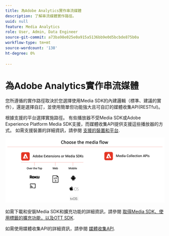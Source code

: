 ```yaml
---
title: 為Adobe Analytics實作串流媒體
description: 了解串流媒體實作路徑。
uuid: null
feature: Media Analytics
role: User, Admin, Data Engineer
source-git-commit: a73ba98e025e0a915a5136bb9e0d5bcbde875b0a
workflow-type: tm+mt
source-wordcount: '138'
ht-degree: 0%

---
```



# 為Adobe Analytics實作串流媒體

您所遵循的實作路徑取決於您選擇使用Media SDK的內建邏輯（標準、建議的實作），還是選擇自訂，並使用簡單但功能強大且可自訂的媒體收集API(RESTful)。

根據支援的平台選擇實施路徑。 有些播放器不受Media SDK或Adobe Experience Platform Media SDK支援，而媒體收集API提供支援這些播放器的方式。 如需支援裝置的詳細資訊，請參閱 [支援的裝置和平台](/help/getting-started/supported-devices.md).

![媒體流量](media-sdk/assets/choose-media-flow2.png)

如需下載和安裝Media SDK和擴充功能的詳細資訊，請參閱 [取得Media SDK、使用標籤的擴充功能，以及OTT SDK](/help/getting-started/download-sdks.md).

如需使用媒體收集API的詳細資訊，請參閱 [媒體收集API](media-collection-api/mc-api-overview.md).

